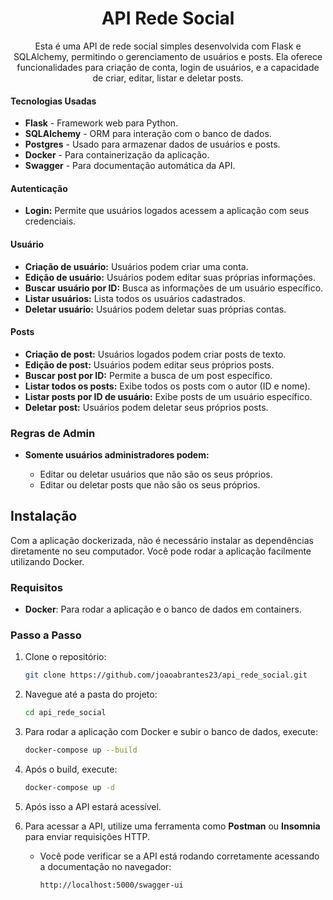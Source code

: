 <h1 align="center">API Rede Social</h1>

<p align="center">Esta é uma API de rede social simples desenvolvida com Flask e SQLAlchemy, permitindo o gerenciamento de usuários e posts. Ela oferece funcionalidades para criação de conta, login de usuários, e a capacidade de criar, editar, listar e deletar posts.</p>

#### Tecnologias Usadas
<ul>
  <li><strong>Flask</strong> - Framework web para Python.</li>
  <li><strong>SQLAlchemy</strong> - ORM para interação com o banco de dados.</li>
  <li><strong>Postgres</strong> - Usado para armazenar dados de usuários e posts.</li>
  <li><strong>Docker</strong> - Para containerização da aplicação.</li>
  <li><strong>Swagger</strong> - Para documentação automática da API.</li>
</ul>

#### Autenticação
<ul>
  <li><strong>Login:</strong> Permite que usuários logados acessem a aplicação com seus credenciais.</li>
</ul>

#### Usuário
<ul>
  <li><strong>Criação de usuário:</strong> Usuários podem criar uma conta.</li>
  <li><strong>Edição de usuário:</strong> Usuários podem editar suas próprias informações.</li>
  <li><strong>Buscar usuário por ID:</strong> Busca as informações de um usuário específico.</li>
  <li><strong>Listar usuários:</strong> Lista todos os usuários cadastrados.</li>
  <li><strong>Deletar usuário:</strong> Usuários podem deletar suas próprias contas.</li>
</ul>

#### Posts
<ul>
  <li><strong>Criação de post:</strong> Usuários logados podem criar posts de texto.</li>
  <li><strong>Edição de post:</strong> Usuários podem editar seus próprios posts.</li>
  <li><strong>Buscar post por ID:</strong> Permite a busca de um post específico.</li>
  <li><strong>Listar todos os posts:</strong> Exibe todos os posts com o autor (ID e nome).</li>
  <li><strong>Listar posts por ID de usuário:</strong> Exibe posts de um usuário específico.</li>
  <li><strong>Deletar post:</strong> Usuários podem deletar seus próprios posts.</li>
</ul>

### Regras de Admin
<ul>
  <li><strong>Somente usuários administradores podem:</strong></li>
  <ul>
    <li>Editar ou deletar usuários que não são os seus próprios.</li>
    <li>Editar ou deletar posts que não são os seus próprios.</li>
  </ul>
</ul>


## Instalação

Com a aplicação dockerizada, não é necessário instalar as dependências diretamente no seu computador. Você pode rodar a aplicação facilmente utilizando Docker.

### Requisitos
- **Docker**: Para rodar a aplicação e o banco de dados em containers.

### Passo a Passo

1. Clone o repositório:
   ```bash
   git clone https://github.com/joaoabrantes23/api_rede_social.git

2. Navegue até a pasta do projeto:
   ```bash
   cd api_rede_social

3. Para rodar a aplicação com Docker e subir o banco de dados, execute:
   ```bash
   docker-compose up --build

4. Após o build, execute:
   ```bash
   docker-compose up -d

5. Após isso a API estará acessível.

5. Para acessar a API, utilize uma ferramenta como **Postman** ou **Insomnia** para enviar requisições HTTP.  

   - Você pode verificar se a API está rodando corretamente acessando a documentação no navegador:  
     ```bash
     http://localhost:5000/swagger-ui
     ```

